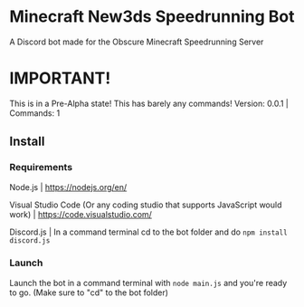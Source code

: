 # Minecraft New3ds Speedrunning Bot

A Discord bot made for the Obscure Minecraft Speedrunning Server

# IMPORTANT!

This is in a Pre-Alpha state! This has barely any commands! Version: 0.0.1 | Commands: 1

## Install

### Requirements

Node.js | https://nodejs.org/en/

Visual Studio Code (Or any coding studio that supports JavaScript would work) | https://code.visualstudio.com/

Discord.js | In a command terminal cd to the bot folder and do `npm install discord.js`

### Launch

Launch the bot in a command terminal with `node main.js` and you're ready to go. (Make sure to "cd" to the bot folder)
